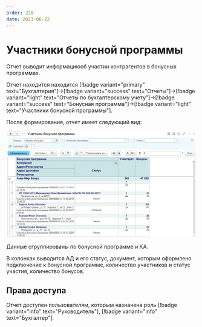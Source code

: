 ```yaml
---
order: 228
date: 2023-06-22
---
```

# Участники бонусной программы

Отчет выводит информациюоб участии контрагентов в бонусных программах.

Отчет находится находится [!badge variant="primary" text="Бухгалтерия"]->[!badge variant="success" text="Отчеты"]->[!badge variant="light" text="Отчеты по бухгалтерскому учету"]->[!badge variant="success" text="Бонусная программа"]->[!badge variant="light" text="Участники бонусной программы"].

После формирования, отчет имеет следующий вид:

![Участники бонусной программы](/images/Отчет_участники_бонусной_программы.jpg)

Данные сгруппированы по бонусной программе и КА.

В колонках выводится АД и его статус, документ, которым оформлено подключение к бонусной программе, количество участников и статус участия, количество бонусов.

## Права доступа

Отчет доступен пользователям, которым назначена роль [!badge variant="info" text="Руководитель"], [!badge variant="info" text="Бухгалтер"].